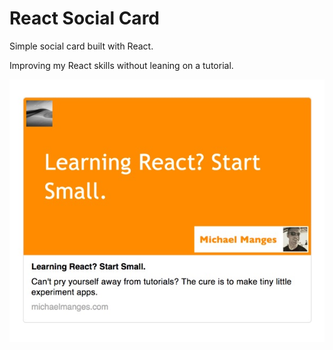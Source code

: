 # React Social Card

Simple social card built with React. 

Improving my React skills without leaning on a tutorial.

![alt text](https://github.com/MichaelKeithM/images/blob/master/social-card.jpg)
